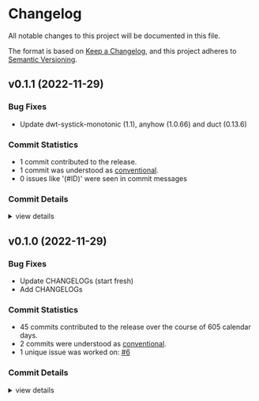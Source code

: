 # Changelog

All notable changes to this project will be documented in this file.

The format is based on [Keep a Changelog](https://keepachangelog.com/en/1.0.0/),
and this project adheres to [Semantic Versioning](https://semver.org/spec/v2.0.0.html).

## v0.1.1 (2022-11-29)

### Bug Fixes

 - <csr-id-1dddc48a348a608a544d827d1c423be2743dc522/> Update dwt-systick-monotonic (1.1), anyhow (1.0.66) and duct (0.13.6)

### Commit Statistics

<csr-read-only-do-not-edit/>

 - 1 commit contributed to the release.
 - 1 commit was understood as [conventional](https://www.conventionalcommits.org).
 - 0 issues like '(#ID)' were seen in commit messages

### Commit Details

<csr-read-only-do-not-edit/>

<details><summary>view details</summary>

 * **Uncategorized**
    - Update dwt-systick-monotonic (1.1), anyhow (1.0.66) and duct (0.13.6) ([`1dddc48`](https://github.com/kiibohd/kiibohd-firmware/commit/1dddc48a348a608a544d827d1c423be2743dc522))
</details>

## v0.1.0 (2022-11-29)

### Bug Fixes

 - <csr-id-dd9e37c0a6d501df964495fff4435298df59cd95/> Update CHANGELOGs (start fresh)
 - <csr-id-18a14cd0ff3ed3780c2857196c93d55bba025524/> Add CHANGELOGs

### Commit Statistics

<csr-read-only-do-not-edit/>

 - 45 commits contributed to the release over the course of 605 calendar days.
 - 2 commits were understood as [conventional](https://www.conventionalcommits.org).
 - 1 unique issue was worked on: [#6](https://github.com/kiibohd/kiibohd-firmware/issues/6)

### Commit Details

<csr-read-only-do-not-edit/>

<details><summary>view details</summary>

 * **[#6](https://github.com/kiibohd/kiibohd-firmware/issues/6)**
    - Added reading project.env to build.rs for VID and PID ([`32592dd`](https://github.com/kiibohd/kiibohd-firmware/commit/32592dd350a634708040d3cd2144fcbac766e900))
 * **Uncategorized**
    - Bump kiibohd-atsam4s v0.1.0, keystonetkl v0.1.0, keystonefs v0.1.0, gemini v0.1.0, kira96 v0.1.0 ([`e94f188`](https://github.com/kiibohd/kiibohd-firmware/commit/e94f188a4d8afd99566741e07e61247ababaa69a))
    - Add CHANGELOGs ([`18a14cd`](https://github.com/kiibohd/kiibohd-firmware/commit/18a14cd0ff3ed3780c2857196c93d55bba025524))
    - Update CHANGELOGs (start fresh) ([`dd9e37c`](https://github.com/kiibohd/kiibohd-firmware/commit/dd9e37c0a6d501df964495fff4435298df59cd95))
    - Fix RUSTSEC-2021-0141 (dotenv->dotenvy) ([`c66aaf3`](https://github.com/kiibohd/kiibohd-firmware/commit/c66aaf3bcd348a5f294f108fb3ef05a3c63a3033))
    - Adjusting changelogs prior to release of kiibohd-atsam4s v0.1.0, keystonetkl v0.1.0, keystonefs v0.1.0, kira96 v0.1.0, gemini v0.1.0 ([`c1680be`](https://github.com/kiibohd/kiibohd-firmware/commit/c1680bea58bf9ebb8c62dead2980333b85a0dad8))
    - Add initial CHANGELOG.md files ([`cd36b7e`](https://github.com/kiibohd/kiibohd-firmware/commit/cd36b7ed6e28b1172afe4b5b05204e30c5f5640d))
    - Add firmware revision support for bootloader ([`370cac8`](https://github.com/kiibohd/kiibohd-firmware/commit/370cac807f17e8ab407a93c83e9128be9018400b))
    - Large refactor ([`2f4d804`](https://github.com/kiibohd/kiibohd-firmware/commit/2f4d804443941f429eae191a022bc40c55b188fe))
    - Updating versions, clippy fix and update ISSI app note comment ([`964bf66`](https://github.com/kiibohd/kiibohd-firmware/commit/964bf667342744649b6ac68149f8ef619a123994))
    - Fix general clippy errors ([`7dfcb88`](https://github.com/kiibohd/kiibohd-firmware/commit/7dfcb88ae2233ad2091e3278376ef3ffb85dca67))
    - Fix bootloader offset ([`b20c0b7`](https://github.com/kiibohd/kiibohd-firmware/commit/b20c0b76899a78c419ed0aa6416930ecae9615cb))
    - Cleanup configs ([`7d3c85c`](https://github.com/kiibohd/kiibohd-firmware/commit/7d3c85c2c5d4e5cb631366cf03af7195d8b9be4f))
    - Add support for DWT Tickless Monotonics in rtic ([`7b1a3be`](https://github.com/kiibohd/kiibohd-firmware/commit/7b1a3be7c3ba1a05de04e56e3600ec7d2687c444))
    - [Gemini] Split bin.rs to constants and hidio ([`2227d61`](https://github.com/kiibohd/kiibohd-firmware/commit/2227d617559839e682fa2361ff136010a832ea13))
    - Initial manufacturing test HID-IO message handling ([`e204b17`](https://github.com/kiibohd/kiibohd-firmware/commit/e204b171652dae9eb7a7568877a4f0736d9511af))
    - Adding USB HID Lock LED KLL support ([`cf754d6`](https://github.com/kiibohd/kiibohd-firmware/commit/cf754d67d1c866dab5853884beed97690cccac9e))
    - [Gemini] USB now working ([`6381faf`](https://github.com/kiibohd/kiibohd-firmware/commit/6381fafc6847c0394325f2d502ea2fa23752e95c))
    - Fix/enable USB HID Mouse support ([`ae3aa1e`](https://github.com/kiibohd/kiibohd-firmware/commit/ae3aa1e087bc3f6cfbb5ad3683b7057c8144dfc6))
    - Updating Cargo.toml to use top-level override ([`15b9f59`](https://github.com/kiibohd/kiibohd-firmware/commit/15b9f591b7fa0ddd1a9937b8efe815cc8e09111c))
    - Move some configurations from .cargo/config to common_makefile.toml ([`4a30fb3`](https://github.com/kiibohd/kiibohd-firmware/commit/4a30fb3be3801250e5ff0d3df6a6e5da6da25d4c))
    - Update vergen to use official version ([`2ba90f9`](https://github.com/kiibohd/kiibohd-firmware/commit/2ba90f9b43e252f6f8df809477316397b2e3b2aa))
    - Integrate keyscanning to kll-core to USB output ([`fd69982`](https://github.com/kiibohd/kiibohd-firmware/commit/fd699820b716afb1aa4f9c8f60fbe7a607003b12))
    - Add stack pointer debugging ([`9755e39`](https://github.com/kiibohd/kiibohd-firmware/commit/9755e39840fc0869d2431a95884e7bab4c199275))
    - Add device mcu and device serial number to HID-IO info ([`3366b55`](https://github.com/kiibohd/kiibohd-firmware/commit/3366b55b1cf8f4da274d88a0e0dd211dac8794fa))
    - Add bcdDevice version using git commit count ([`756c6be`](https://github.com/kiibohd/kiibohd-firmware/commit/756c6be59cd8c005156846f360bff0f8ab777857))
    - More more variables to project.env files ([`93648e1`](https://github.com/kiibohd/kiibohd-firmware/commit/93648e133fb06ac3db2219e093926f4b66cda286))
    - Update rtic to 1.0.0 ([`00ec115`](https://github.com/kiibohd/kiibohd-firmware/commit/00ec1158b39988b181a74d44910f857fa9664ba2))
    - Adding git submodule support to GitHub Actions ([`725197f`](https://github.com/kiibohd/kiibohd-firmware/commit/725197f696f3263038ebbebac8eca9db2c1d9dc9))
    - [KLL] Updating Gemini to use the new build.rs format ([`7297612`](https://github.com/kiibohd/kiibohd-firmware/commit/72976125834fd0e68292d3756b97ba5c98231dc8))
    - Fixing clippy warnings and adding host_deps option ([`7bb7c43`](https://github.com/kiibohd/kiibohd-firmware/commit/7bb7c43db1c447d60bb39f5b0a4eb8298a5ada40))
    - Clippy fix ([`5bcf6b5`](https://github.com/kiibohd/kiibohd-firmware/commit/5bcf6b5b9ab917f6ea536f810fcce348f0427c94))
    - Updating defmt to 0.3 ([`a17dffe`](https://github.com/kiibohd/kiibohd-firmware/commit/a17dffe1324eaaf98d9f7d8692dbd8e73aeacdc3))
    - Updating to cortex-m-rtic 0.6.0-rc4 ([`43d2619`](https://github.com/kiibohd/kiibohd-firmware/commit/43d2619338b4012ae625fc0fc06b97515b5fdf39))
    - Adding EFC support to retrieve UID ([`071b7d9`](https://github.com/kiibohd/kiibohd-firmware/commit/071b7d91dbd8d6c8224a4c63eead9ff7c04a5a3d))
    - Adding gdb+defmt support workflows ([`7ce364e`](https://github.com/kiibohd/kiibohd-firmware/commit/7ce364e0eea8665ea2f082bb43b37045f52374bd))
    - Updating to 2021 edition ([`85613bc`](https://github.com/kiibohd/kiibohd-firmware/commit/85613bc7007c3af6ff4fe334aace1b13a2fc92dc))
    - Re-organized cargo make ([`ebe5292`](https://github.com/kiibohd/kiibohd-firmware/commit/ebe52929260abd797d51b3c15aca139042995ba7))
    - Keyboards are starting to take shape ([`c236166`](https://github.com/kiibohd/kiibohd-firmware/commit/c2361665d05318ca377862eb67fefa56c43bf023))
    - Initial UDP integration ([`d71a47d`](https://github.com/kiibohd/kiibohd-firmware/commit/d71a47d7837f09c0b1145f37d477f3c476ba778f))
    - Moving top-level to rtic ([`944cc4e`](https://github.com/kiibohd/kiibohd-firmware/commit/944cc4e7c7db565b4063348b161502cd9611dbee))
    - Merge pull request #4 from hiszd/main ([`00ddd2c`](https://github.com/kiibohd/kiibohd-firmware/commit/00ddd2c0b6627b13a2b4f62d3ce43678a9c5933e))
    - Adding GitHub Action tests ([`b4004eb`](https://github.com/kiibohd/kiibohd-firmware/commit/b4004eb85b93c502cdf71c38227a0f4126995825))
    - Adding build environment variables for KLL files ([`680af1a`](https://github.com/kiibohd/kiibohd-firmware/commit/680af1ac9bdbbdc1000acc2381a513031e6dcfb1))
    - Adding initial Hexgears Gemini Dusk/Dawn skeleton ([`2b6909c`](https://github.com/kiibohd/kiibohd-firmware/commit/2b6909c98bb6eb9e21ba13ea45379c891bf87064))
</details>

